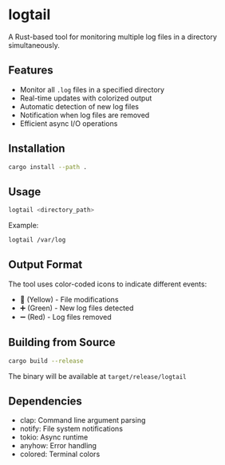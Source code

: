 # logtail

A Rust-based tool for monitoring multiple log files in a directory simultaneously.

## Features

- Monitor all `.log` files in a specified directory
- Real-time updates with colorized output
- Automatic detection of new log files
- Notification when log files are removed
- Efficient async I/O operations

## Installation

```bash
cargo install --path .
```

## Usage

```bash
logtail <directory_path>
```

Example:
```bash
logtail /var/log
```

## Output Format

The tool uses color-coded icons to indicate different events:
- 📝 (Yellow) - File modifications
- ➕ (Green) - New log files detected
- ➖ (Red) - Log files removed

## Building from Source

```bash
cargo build --release
```

The binary will be available at `target/release/logtail`

## Dependencies

- clap: Command line argument parsing
- notify: File system notifications
- tokio: Async runtime
- anyhow: Error handling
- colored: Terminal colors
